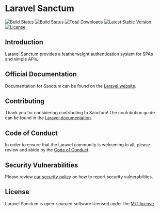 # Laravel Sanctum

<a href="https://github.com/laravel/sanctum/actions"><img src="https://github.com/laravel/sanctum/workflows/tests/badge.svg" alt="Build Status"></a>
<a href="https://travis-ci.org/laravel/sanctum"><img src="https://travis-ci.org/laravel/sanctum.svg" alt="Build Status"></a>
<a href="https://packagist.org/packages/laravel/sanctum"><img src="https://poser.pugx.org/laravel/sanctum/d/total.svg" alt="Total Downloads"></a>
<a href="https://packagist.org/packages/laravel/sanctum"><img src="https://poser.pugx.org/laravel/sanctum/v/stable.svg" alt="Latest Stable Version"></a>
<a href="https://packagist.org/packages/laravel/sanctum"><img src="https://poser.pugx.org/laravel/sanctum/license.svg" alt="License"></a>

## Introduction

Laravel Sanctum provides a featherweight authentication system for SPAs and simple APIs.

## Official Documentation

Documentation for Sanctum can be found on the [Laravel website](https://laravel.com/docs/master/sanctum).

## Contributing

Thank you for considering contributing to Sanctum! The contribution guide can be found in the [Laravel documentation](https://laravel.com/docs/contributions).

## Code of Conduct

In order to ensure that the Laravel community is welcoming to all, please review and abide by the [Code of Conduct](https://laravel.com/docs/contributions#code-of-conduct).

## Security Vulnerabilities

Please review [our security policy](https://github.com/laravel/sanctum/security/policy) on how to report security vulnerabilities.

## License

Laravel Sanctum is open-sourced software licensed under the [MIT license](LICENSE.md).
